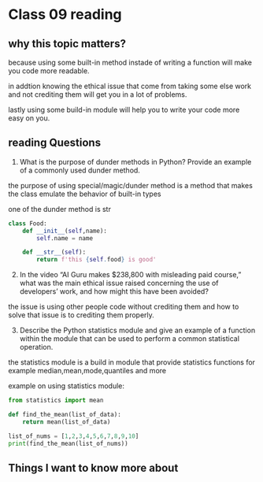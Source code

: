 # Class 09 reading

## why this topic matters?

because using some built-in method instade of writing a function will make you code more readable.

in addtion knowing the ethical issue that come from taking some else work and not crediting them will get you in a lot of problems.

lastly using some build-in module will help you to write your code more easy on you.

## reading Questions

1. What is the purpose of dunder methods in Python? Provide an example of a commonly used dunder method.

the purpose of using special/magic/dunder method is a method that makes the class emulate the behavior of built-in types

one of the dunder method is str 
```python
class Food:
    def __init__(self,name):
        self.name = name

    def __str__(self):
        return f'this {self.food} is good'
```

2. In the video “AI Guru makes $238,800 with misleading paid course,” what was the main ethical issue raised concerning the use of developers’ work, and how might this have been avoided?

the issue is using other people code without crediting them and how to solve that issue is to crediting them properly.

3. Describe the Python statistics module and give an example of a function within the module that can be used to perform a common statistical operation.

the statistics module is a build in module that provide statistics functions for example median,mean,mode,quantiles and more

example on using statistics module:
```python
from statistics import mean

def find_the_mean(list_of_data):
    return mean(list_of_data)

list_of_nums = [1,2,3,4,5,6,7,8,9,10]
print(find_the_mean(list_of_nums))
```

## Things I want to know more about